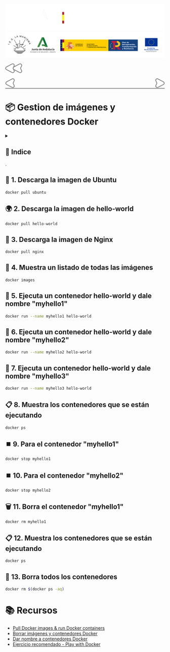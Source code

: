 ![](/.resGen/_bannerD.png#gh-dark-mode-only)
![](/.resGen/_bannerL.png#gh-light-mode-only)

<a href="../readme.md"><img src="/.resGen/_back.svg" width="52.5"></a>

<a href="../2/readme.md"><img src="/.resGen/_arrow_r.svg" width="30" align="left"></a>
<a href="../4/readme.md"><img src="/.resGen/_arrow.svg" width="30" align="right"></a>

<br>

---

# 📦 Gestion de imágenes y contenedores Docker

<details>

<summary>

## 📌 Indice

</summary>

- [📦 Gestion de imágenes y contenedores Docker](#-gestion-de-imágenes-y-contenedores-docker)
  - [📌 Indice](#-indice)
  - [🐧 1. Descarga la imagen de Ubuntu](#-1-descarga-la-imagen-de-ubuntu)
  - [🌍 2. Descarga la imagen de hello-world](#-2-descarga-la-imagen-de-hello-world)
  - [🚀 3. Descarga la imagen de Nginx](#-3-descarga-la-imagen-de-nginx)
  - [📸 4. Muestra un listado de todas las imágenes](#-4-muestra-un-listado-de-todas-las-imágenes)
  - [🔄 5. Ejecuta un contenedor hello-world y dale nombre "myhello1"](#-5-ejecuta-un-contenedor-hello-world-y-dale-nombre-myhello1)
  - [🔄 6. Ejecuta un contenedor hello-world y dale nombre "myhello2"](#-6-ejecuta-un-contenedor-hello-world-y-dale-nombre-myhello2)
  - [🔄 7. Ejecuta un contenedor hello-world y dale nombre "myhello3"](#-7-ejecuta-un-contenedor-hello-world-y-dale-nombre-myhello3)
  - [📋 8. Muestra los contenedores que se están ejecutando](#-8-muestra-los-contenedores-que-se-están-ejecutando)
  - [⏹️ 9. Para el contenedor "myhello1"](#️-9-para-el-contenedor-myhello1)
  - [⏹️ 10. Para el contenedor "myhello2"](#️-10-para-el-contenedor-myhello2)
  - [🗑️ 11. Borra el contenedor "myhello1"](#️-11-borra-el-contenedor-myhello1)
  - [📋 12. Muestra los contenedores que se están ejecutando](#-12-muestra-los-contenedores-que-se-están-ejecutando)
  - [🧹 13. Borra todos los contenedores](#-13-borra-todos-los-contenedores)
- [📚 Recursos](#-recursos)

</details>.

## 🐧 1. Descarga la imagen de Ubuntu
```bash
docker pull ubuntu
```

## 🌍 2. Descarga la imagen de hello-world
```bash
docker pull hello-world
```

## 🚀 3. Descarga la imagen de Nginx
```bash
docker pull nginx
```

## 📸 4. Muestra un listado de todas las imágenes
```bash
docker images
```

## 🔄 5. Ejecuta un contenedor hello-world y dale nombre "myhello1"
```bash
docker run --name myhello1 hello-world
```

## 🔄 6. Ejecuta un contenedor hello-world y dale nombre "myhello2"
```bash
docker run --name myhello2 hello-world
```

## 🔄 7. Ejecuta un contenedor hello-world y dale nombre "myhello3"
```bash
docker run --name myhello3 hello-world
```

## 📋 8. Muestra los contenedores que se están ejecutando
```bash
docker ps
```

## ⏹️ 9. Para el contenedor "myhello1"
```bash
docker stop myhello1
```

## ⏹️ 10. Para el contenedor "myhello2"
```bash
docker stop myhello2
```

## 🗑️ 11. Borra el contenedor "myhello1"
```bash
docker rm myhello1
```

## 📋 12. Muestra los contenedores que se están ejecutando
```bash
docker ps
```

## 🧹 13. Borra todos los contenedores
```bash
docker rm $(docker ps -aq)
```
# 📚 Recursos
- [Pull Docker images & run Docker containers](http://www.servermom.org/pull-docker-images-run-docker-containers/3225/)
- [Borrar imágenes y contenedores Docker](https://www.tecmint.com/remove-docker-images-containers-and-volumes/)
- [Dar nombre a contenedores Docker](https://www.tecmint.com/name-docker-containers/)
- [Ejercicio recomendado - Play with Docker](https://training.play-with-docker.com/ops-s1-hello/)